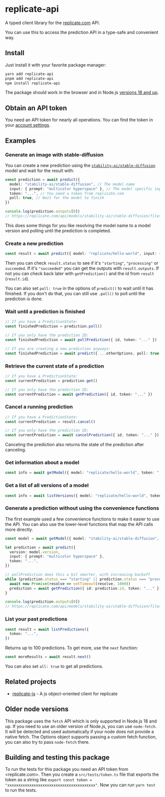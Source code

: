 # replicate-api

A typed client library for the [replicate.com](https://replicate.com/) API.

You can use this to access the prediction API in a type-safe and convenient way.

## Install

Just install it with your favorite package manager:

```bash
yarn add replicate-api
pnpm add replicate-api
npm install replicate-api
```

The package should work in the browser and in Node.js [versions 18 and up](#older-node-versions).

## Obtain an API token

You need an API token for nearly all operations. You can find the token in your
[account settings](https://replicate.com/account).

## Examples

### Generate an image with stable-diffusion

You can create a new prediction using the
[`stability-ai/stable-diffusion`](https://replicate.com/stability-ai/stable-diffusion) model and wait for the result
with:

```typescript
const prediction = await predict({
  model: "stability-ai/stable-diffusion", // The model name
  input: { prompt: "multicolor hyperspace" }, // The model specific input
  token: "...", // You need a token from replicate.com
  poll: true, // Wait for the model to finish
})

console.log(prediction.outputs[0])
// https://replicate.com/api/models/stability-ai/stable-diffusion/files/58a1dcfc-3d5d-4297-bac2-5395294fe463/out-0.png
```

This does some things for you like resolving the model name to a model version and polling until the prediction is
completed.

### Create a new prediction

```typescript
const result = await predict({ model: "replicate/hello-world", input: { prompt: "..." }, token: "..." })
```

Then you can check `result.status` to see if it's `"starting"`, `"processing"` or `succeeded`. If it's `"succeeded"` you
can get the outputs with `result.outputs`. If not you can check back later with `getPrediction()` and the id from
`result` (`result.id`).

You can also set `poll: true` in the options of `predict()` to wait until it has finished. If you don't do that, you can
still use `.poll()` to poll until the prediction is done.

### Wait until a prediction is finished

```typescript
// If you have a PredictionState:
const finishedPrediction = prediction.poll()

// If you only have the prediction ID:
const finishedPrediction = await pollPrediction({ id, token: "..." })

// If you are creating a new prediction anyways:
const finishedPrediction = await predict({ ...otherOptions, poll: true })
```

### Retrieve the current state of a prediction

```typescript
// If you have a PredictionState:
const currentPrediction = prediction.get()

// If you only have the prediction ID:
const currentPrediction = await getPrediction({ id, token: "..." })
```

### Cancel a running prediction

```typescript
// If you have a PredictionState:
const currentPrediction = result.cancel()

// If you only have the prediction ID:
const currentPrediction = await cancelPrediction({ id, token: "..." })
```

Canceling the prediction also returns the state of the prediction after canceling.

### Get information about a model

```typescript
const info = await getModel({ model: "replicate/hello-world", token: "..." })
```

### Get a list of all versions of a model

```typescript
const info = await listVersions({ model: "replicate/hello-world", token: "..." })
```

### Generate a prediction without using the convenience functions

The first example used a few convenience functions to make it easier to use the API. You can also use the lower-level
functions that map the API calls more directly.

```typescript
const model = await getModel({ model: "stability-ai/stable-diffusion", token: "..." })

let prediction = await predict({
  version: model.version,
  input: { prompt: "multicolor hyperspace" },
  token: "...",
})

// pollPrediction does this a bit smarter, with increasing backoff
while (prediction.status === "starting" || prediction.status === "processing") {
  await new Promise(resolve => setTimeout(resolve, 1000))
  prediction = await getPrediction({ id: prediction.id, token: "..." })
}

console.log(prediction.outputs[0])
// https://replicate.com/api/models/stability-ai/stable-diffusion/files/58a1dcfc-3d5d-4297-bac2-5395294fe463/out-0.png
```

### List your past predictions

```typescript
const result = await listPredictions({
  token: "...",
})
```

Returns up to 100 predictions. To get more, use the `next` function:

```typescript
const moreResults = await result.next()
```

You can also set `all: true` to get all predictions.

## Related projects

- [replicate-js](https://github.com/nicholascelestin/replicate-js) - A js object-oriented client for replicate

## Older node versions

This package uses the `fetch` API which is only supported in Node.js 18 and up. If you need to use an older version of
Node.js, you can use `node-fetch`. It will be detected and used automatically if your node does not provide a native
fetch. The Options object supports passing a custom fetch function, you can also try to pass `node-fetch` there.

## Building and testing this package

To run the tests for this package you need an API token from <replicate.com>. Then you create a `src/tests/token.ts`
file that exports the token as a string like `export const token = "xxxxxxxxxxxxxxxxxxxxxxxxxxxxxxxxxxxxxxxx"`. Now you
can run `yarn test` to run the tests.
